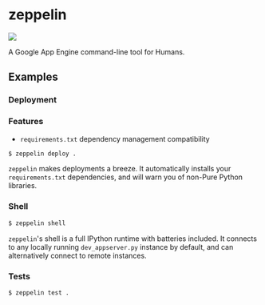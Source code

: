 zeppelin
========

![](http://www.mentalfloss.com/sites/default/legacy/wp-content/uploads/2008/08/Led_Zeppelin_I.jpg)

A Google App Engine command-line tool for Humans.

## Examples

### Deployment

### Features

- `requirements.txt` dependency management compatibility

```bash
$ zeppelin deploy .
```

`zeppelin` makes deployments a breeze.  It automatically installs your `requirements.txt` 
dependencies, and will warn you of non-Pure Python libraries.

### Shell

```bash
$ zeppelin shell
```

`zeppelin`'s shell is a full IPython runtime with batteries included.  It connects to any
locally running `dev_appserver.py` instance by default, and can alternatively connect
to remote instances.


### Tests

```bash
$ zeppelin test .
````
